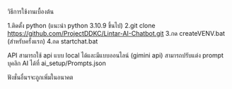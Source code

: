 วิธีการใช้งานเบื้องต้น

1.ติดตั้ง python (แนะนำ python 3.10.9 ขึ้นไป)
2.git clone https://github.com/ProjectDDKC/Lintar-AI-Chatbot.git
3.กด createVENV.bat (สำหรับครั้งแรก)
4.กด startchat.bat

API
สามารถใช้ api แบบ local ได้และมีแบบออนไลน์ (gimini api)
สามารถปรับแต่ง prompt บุคลิก AI ได้ที่ ai_setup/Prompts.json

ฟังชั่นอื่นฯจะถูกเพิ่มในอนาคต
